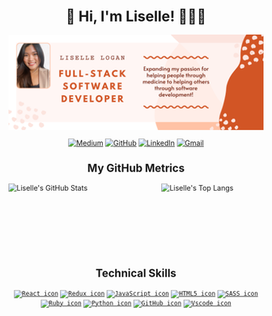 <h1 align="center"> 👋 Hi, I'm Liselle! 👩🏻‍💻 </h1>

<img src="https://raw.githubusercontent.com/lisellelogan/lisellelogan/master/lisellebanner.png" alt="Banner that says Liselle Logan Full-Stack Software Developer - Expanding my passion for helping people through medicine to helping others through software development!">

<div align="center">
  
  [![Medium](https://img.shields.io/badge/-Medium-black?style=flat-square&logo=Medium&logoColor=white)](https://lisellelogan.medium.com/)
  [![GitHub](https://img.shields.io/badge/-GitHub-white?style=flat-square&logo=GitHub&logoColor=black)](https://github.com/lisellelogan)
  [![LinkedIn](https://img.shields.io/badge/-LinkedIn-blue?style=flat-square&logo=LinkedIn&logoColor=white)](https://www.linkedin.com/in/lisellelogan/)
  [![Gmail](https://img.shields.io/badge/-Gmail-red?style=flat-square&logo=Gmail&logoColor=white)](mailto:liselle.logan@gmail.com)
  
</div>

<h2 align="center">My GitHub Metrics</h2>

<div display="flex-container">
  
  <a href="https://github.com/lisellelogan">
    <img width="40%" align="right" src="https://github-readme-stats.vercel.app/api/top-langs/?username=lisellelogan&layout=compact&border_color=FF5733&title_color=D85134&bg_color=FBE1DC" alt="Liselle's Top Langs">
  </a>

  <a href="https://github.com/lisellelogan">
    <img width="47%" align="left" src="https://github-readme-stats.vercel.app/api?username=lisellelogan&show_icons=true&icon_color=FF5733&border_color=FF5733&title_color=D85134&bg_color=FBE1DC" alt="Liselle's GitHub Stats">
  </a>
  
</div>

<br/>
<br/>
<br/>
<br/>
<br/>
<br/>
<br/>
<br/>

<h2 align="center">Technical Skills</h2>

<div align="center">
  
  <code><a href="https://reactjs.org/"><img width="9%" src="https://cdn.jsdelivr.net/gh/devicons/devicon/icons/react/react-original-wordmark.svg" alt="React icon"></a></code>
  <code><a href="https://redux.js.org/"><img width="9%" src="https://cdn.jsdelivr.net/gh/devicons/devicon/icons/redux/redux-original.svg" alt="Redux icon"></a></code>
  <code><a href="https://www.javascript.com/"><img width="9%" src="https://cdn.jsdelivr.net/gh/devicons/devicon/icons/javascript/javascript-original.svg" alt="JavaScript icon"></a></code>
  <code><a href="https://developer.mozilla.org/en-US/docs/Glossary/HTML5"><img width="10%" src="https://cdn.jsdelivr.net/gh/devicons/devicon/icons/html5/html5-original-wordmark.svg" alt="HTML5 icon"></a></code>
  <code><a href="https://sass-lang.com/"><img width="9%" src="https://cdn.jsdelivr.net/gh/devicons/devicon/icons/sass/sass-original.svg" alt="SASS icon"></a></code>
  <code><a href="https://www.ruby-lang.org/en/"><img width="9%" src="https://cdn.jsdelivr.net/gh/devicons/devicon/icons/ruby/ruby-original-wordmark.svg" alt="Ruby icon"></a></code>
  <code><a href="https://www.python.org/"><img width="9%" src="https://cdn.jsdelivr.net/gh/devicons/devicon/icons/python/python-original-wordmark.svg" alt="Python icon"></a></code>
  <code><a href="https://github.com/"><img width="9%" src="https://cdn.jsdelivr.net/gh/devicons/devicon/icons/github/github-original-wordmark.svg" alt="GitHub icon"></a></code>
   <code><a href="https://code.visualstudio.com/"><img width="9%" src="https://cdn.jsdelivr.net/gh/devicons/devicon/icons/vscode/vscode-original-wordmark.svg" alt="Vscode icon"></a></code>

</div>
  


<!--

Here are some ideas to get you started:

- 🔭 I’m currently working on ...
- 🌱 I’m currently learning ...
- 👯 I’m looking to collaborate on ...
- 🤔 I’m looking for help with ...
- 💬 Ask me about ...
- 📫 How to reach me: ...
- 😄 Pronouns: ...
- ⚡ Fun fact: ...
-->
